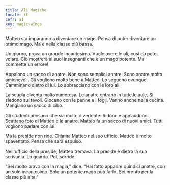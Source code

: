 ```yaml
---
title: Ali Magiche
locale: it
cefr: a1
key: magic-wings
---
```


Matteo sta imparando a diventare un mago. Pensa di poter diventare un ottimo mago. Ma è nella classe più bassa.

Un giorno, prova un grande incantesimo. Vuole avere le ali, così da poter volare. Ciò mostrerà ai suoi insegnanti che è un mago potente. Ma commette un errore!

Appaiono un sacco di anatre. Non sono semplici anatre. Sono anatre molto amichevoli. Gli vogliono molto bene a Matteo. Lo seguono ovunque. Camminano dietro di lui. Lo abbracciano con le loro ali.

La scuola diventa molto rumorosa. Le anatre entrano in tutte le aule. Si siedono sui tavoli. Giocano con le penne e i fogli. Vanno anche nella cucina. Mangiano un sacco di cibo.

Gli studenti pensano che sia molto divertente. Ridono e applaudono. Scattano foto di Matteo e le anatre. Matteo fa un sacco di nuovi amici. Tutti vogliono parlare con lui.

Ma la preside non ride. Chiama Matteo nel suo ufficio. Matteo è molto spaventato. Pensa che sarà espulso.

Nell'ufficio della preside, Matteo tremava. La preside è dietro la sua scrivania. Lo guarda. Poi, sorride.

"Sei molto bravo con la magia," dice. "Hai fatto apparire quindici anatre, con un solo incantesimo. Solo un potente mago può farlo. Sei pronto per la classe più alta."